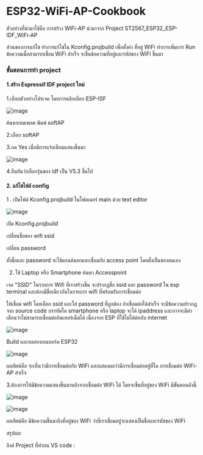 # ESP32-WiFi-AP-Cookbook

ตัวอย่างที่นำมาใช้คือ การสร้าง WiFi-AP นำมาจาก Project ST2567_ESP32_ESP-IDF_WiFi-AP 


ส่วนของการแก้ไข ทำการแก้ไขใน Kconfig.projbuild เพื่อตั้งค่า ที่อยู่ WiFi ทำการเพิ่มการ Run ข้อความเมื่อสามารถเชื่อม WiFi สำเร็จ จะขึ้นข้อความที่อยู่และรหัสของ WiFi ขึ้นมา


### ขั้นตอนการทำ project

#### 1.สร้าง Espressif IDF project ใหม่

1.เลือกตัวอย่างโปรเจค โดยการคลิกเลือก ESP-ISF

![image](https://github.com/user-attachments/assets/84748499-00fe-451a-b297-3a4e7b83f237)


ค้นหาเทมเพลต พิมพ์ softAP

2.เลือก softAP

3.กด Yes เมื่อมีการแจ้งเตือนแสดงขึ้นมา



![image](https://github.com/user-attachments/assets/e8b9a767-1155-4184-912f-7bca1b104810)


4.ยืนยันว่าเลือกรุ่นของ idf เป็น V5.3 ขึ้นไป



#### 2. แก้ไขไฟล์ config

1 . เปิดไฟล์ Kconfig.projbuild ในโฟลเดอร์ main ด้วย text editor


![image](https://github.com/user-attachments/assets/17f2ac6e-945e-4eb1-89db-cf35ef55ad15)

  เปิด Kconfig.projbuild

เปลี่ยนชื่อของ wifi ssid

เปลี่ยน password

ทั้งชื่อและ password จะใช้ตอนค้นหาและเชื่อมกับ access point โดยตั้งเป็นของตนเอง


2. ใช้ Laptop หรือ Smartphone ค้นหา Accesspoint

เจอ "SSID" ในรายการ Wifi ที่เราสร้างขึ้น จะปรากฏชื่อ ssid และ password ใน esp terminal และต้องมีชื่อเดียวกันในรายการ wifi ที่พร้อมรับการเชื่อมต่อ

ให้เชื่อม wifi โดยเลือก ssid และใส่ password ที่ถูกต้อง ถ้าเชื่อมต่อได้สำเร็จ จะมีข้อความปรากฏ จาก source code บรรทัดใด smartphone หรือ laptop จะได้ ipaddress และอาจจะมีคำเตือนว่าไม่สามารถเชื่อมต่ออินเทอร์เน็ตได้ เนื่องจาก ESP ที่ใช้ไม่ได้ต่อกับ internet 

![image](https://github.com/user-attachments/assets/9a871ee8-1213-413e-8b94-bc473569aaea)


Build และทดสอบบนบอร์ด ESP32


![image](https://github.com/user-attachments/assets/6f5cdaad-627c-4c59-888f-1abd9c618eb1)



ผลลัพน์คือ จะเห็นว่ามีการเชื่อมต่อกับ WiFi และแสดงผลว่ามีการเชื่อมต่ออยู่ที่ใด การเชื่อมต่อ WiFi-AP สำเร็จ




3.ต้องการให้มีข้อความแสดงขึ้นมาหลังจากเชื่อมต่อ WiFi ได้ โดยจะขึ้นที่อยู่ของ WiFi มีขั้นตอนดังนี้


![image](https://github.com/user-attachments/assets/24a8be86-132f-492d-a719-bec0ac33a7f2)



![image](https://github.com/user-attachments/assets/c0b43f49-7f19-4087-9a7e-b967fd79976e)


ผลลัพน์คือ มีข้อความขึ้นมาถึงที่อยู่ของ WiFi ว่าที่เราเชื่อมอยู่จะแสดงเป็นชื่อและรหัสของ WiFi


สรุปผล: 



ลิงค์ Project ที่ทำบน VS code :





